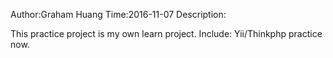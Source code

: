 Author:Graham Huang
Time:2016-11-07
Description:

This practice project is my own learn project.
Include: Yii/Thinkphp practice now.
